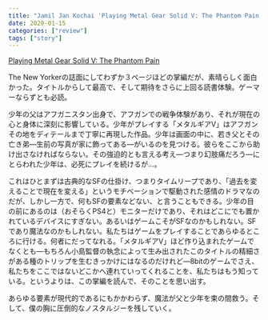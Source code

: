 ```yaml
---
title: "Jamil Jan Kochai 'Playing Metal Gear Solid V: The Phantom Pain'"
date: 2020-01-15
categories: ["review"]
tags: ["story"]
---
```

[Playing Metal Gear Solid V: The Phantom Pain](https://www.newyorker.com/magazine/2020/01/06/playing-metal-gear-solid-v-the-phantom-pain)

The New Yorkerの誌面にしてわずか３ページほどの掌編だが、素晴らしく面白かった。タイトルからして最高で、そして期待をさらに上回る読書体験。ゲーマーならずとも必読。

少年の父はアフガニスタン出身で、アフガンでの戦争体験があり、それが現在の心と身体に深刻に影響している。少年がプレイする「メタルギアV」はアフガンその地をディテールまで丁寧に再現した作品。少年は画面の中に、若き父とその亡き弟―生前の写真が家に飾ってある―がいるのを見つける。彼らをここから助け出さなければならない。その強迫的とも言える考え―つまり幻肢痛だろう―にとらわれた少年は、必死にプレイを続けるが…。

これはひとまずは古典的なSFの仕掛け、つまりタイムリープであり、「過去を変えることで現在を変える」というモチベーションで駆動された感情のドラマなのだが、しかし一方で、何もSFの要素などない、と言うこともできる。少年の目の前にあるのは（おそらくPS4と）モニターだけであり、それはどこにでも置かれているデバイスにすぎない。あるいはゲームこそがSFなのかもしれない。SFであり魔法なのかもしれない。私たちはゲームをプレイすることであらゆるところに行ける。何者にだってなれる。「メタルギアV」ほど作り込まれたゲームでなくとも―もちろん小島監督の執念によって生み出されたこのタイトルの精細さがある種のトリップを生むきっかけにはなるのだけれど―8bitのゲームでさえ、私たちをここではないどこかへ連れていってくれることを、私たちはもう知っている。というよりは、この掌編を読んで、そのことを思い出す。

あらゆる要素が現代的であるにもかかわらず、魔法が父と少年を束の間救う。そして、僕の胸に圧倒的なノスタルジーを残していく。